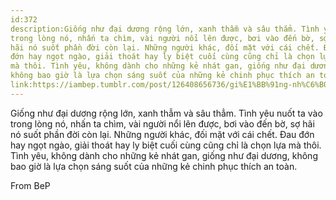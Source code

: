 ```yaml
---
id:372
description:Giống như đại dương rộng lớn, xanh thẫm và sâu thẳm. Tình yêu nuốt ta vào
trong lòng nó, nhấn ta chìm, vài người nổi lên được, bơi vào đến bờ, sợ
hãi nó suốt phần đời còn lại. Những người khác, đối mặt với cái chết. Đau
đớn hay ngọt ngào, giải thoát hay ly biệt cuối cùng cũng chỉ là chọn lựa
mà thôi. Tình yêu, không dành cho những kẻ nhát gan, giống như đại dương,
không bao giờ là lựa chọn sáng suốt của những kẻ chinh phục thích an toàn.
link:https://iambep.tumblr.com/post/126408656736/gi%E1%BB%91ng-nh%C6%B0-%C4%91%E1%BA%A1i-d%C6%B0%C6%A1ng-r%E1%BB%99ng-l%E1%BB%9Bn-xanh-th%E1%BA%ABm-v%C3%A0-s%C3%A2u
---
```


Giống như đại dương rộng lớn, xanh thẫm và sâu thẳm. Tình yêu nuốt ta vào
trong lòng nó, nhấn ta chìm, vài người nổi lên được, bơi vào đến bờ, sợ
hãi nó suốt phần đời còn lại. Những người khác, đối mặt với cái chết. Đau
đớn hay ngọt ngào, giải thoát hay ly biệt cuối cùng cũng chỉ là chọn lựa
mà thôi. Tình yêu, không dành cho những kẻ nhát gan, giống như đại dương,
không bao giờ là lựa chọn sáng suốt của những kẻ chinh phục thích an toàn.

From BeP
